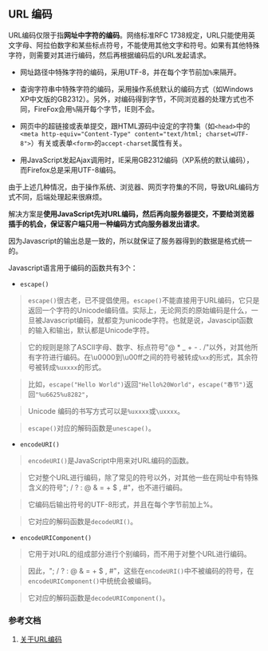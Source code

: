 ## URL 编码

URL编码仅限于指**网址中字符的编码**。网络标准RFC 1738规定，URL只能使用英文字母、阿拉伯数字和某些标点符号，不能使用其他文字和符号。如果有其他特殊字符，则需要对其进行编码，然后再根据编码后的URL发起请求。


- 网址路径中特殊字符的编码，采用UTF-8，并在每个字节前加`%`来隔开。

- 查询字符串中特殊字符的编码，采用操作系统默认的编码方式（如Windows XP中文版的GB2312）。另外，对编码得到字节，不同浏览器的处理方式也不同，FireFox会用`%`隔开每个字节，IE则不会。

- 网页中的超链接或表单提交，跟HTML源码中设定的字符集（如`<head>`中的`<meta http-equiv="Content-Type" content="text/html; charset=UTF-8">`）有关或表单`<form>`的`accept-charset`属性有关。

- 用JavaScript发起Ajax调用时，IE采用GB2312编码（XP系统的默认编码），而Firefox总是采用UTF-8编码。

由于上述几种情况，由于操作系统、浏览器、网页字符集的不同，导致URL编码方式不同，后端处理起来很麻烦。

解决方案是**使用JavaScript先对URL编码，然后再向服务器提交，不要给浏览器插手的机会，保证客户端只用一种编码方式向服务器发出请求**。

因为Javascript的输出总是一致的，所以就保证了服务器得到的数据是格式统一的。

Javascript语言用于编码的函数共有3个：

- `escape()`
> `escape()`很古老，已不提倡使用。`escape()`不能直接用于URL编码，它只是返回一个字符的Unicode编码值。实际上，无论网页的原始编码是什么，一旦被Javascript编码，就都变为unicode字符。也就是说，Javascipt函数的输入和输出，默认都是Unicode字符。

> 它的规则是除了ASCII字母、数字、标点符号"@ * _ + - . /"以外，对其他所有字符进行编码。在\u0000到\u00ff之间的符号被转成`%xx`的形式，其余符号被转成`%uxxxx`的形式。

> 比如，`escape("Hello World")`返回`"Hello%20World"`，`escape("春节")`返回`"%u6625%u8282"`，

> Unicode 编码的书写方式可以是`%uxxxx`或`\uxxxx`。

> `escape()`对应的解码函数是`unescape()`。

- `encodeURI()`
> `encodeURI()`是JavaScript中用来对URL编码的函数。

> 它对整个URL进行编码，除了常见的符号以外，对其他一些在网址中有特殊含义的符号"; / ? : @ & = + $ , #"，也不进行编码。

> 它编码后输出符号的UTF-8形式，并且在每个字节前加上%。

> 它对应的解码函数是`decodeURI()`。

- `encodeURIComponent()`
> 它用于对URL的组成部分进行个别编码，而不用于对整个URL进行编码。

> 因此，"; / ? : @ & = + $ , #"，这些在`encodeURI()`中不被编码的符号，在`encodeURIComponent()`中统统会被编码。

> 它对应的解码函数是`decodeURIComponent()`。

### 参考文档
1. [关于URL编码](http://www.ruanyifeng.com/blog/2010/02/url_encoding.html)
